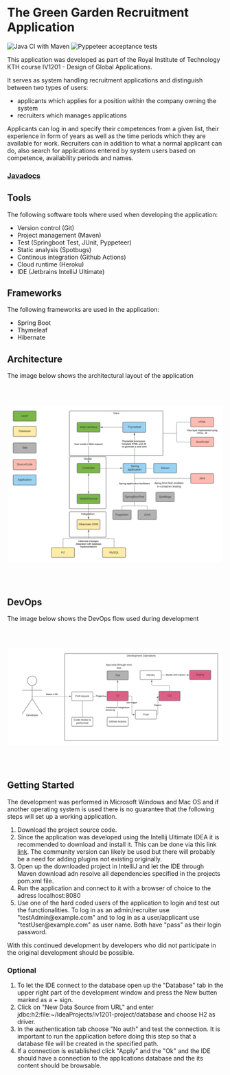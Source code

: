 # The Green Garden Recruitment Application

![Java CI with Maven](https://github.com/adamliliemark/iv1201-project/actions/workflows/maven.yml/badge.svg)
![Pyppeteer acceptance tests](https://github.com/adamliliemark/iv1201-project/actions/workflows/pyppeteer.yml/badge.svg)



This application was developed as part of the Royal Institute of Technology KTH course IV1201 - Design of Global Applications.

It serves as system handling recruitment applications and distinguish between two types of users: 
- applicants which applies for a position within the company owning the system 
- recruiters which manages applications

Applicants can log in and specify their competences from a given list, their experience in form of years as well as the time periods which they are available for work.
Recruiters can in addition to what a normal applicant can do, also search for applications entered by system users based on competence, availability periods and names. 

### [Javadocs](https://adamliliemark.github.io/iv1201-project/index.html)

## Tools

The following software tools where used when developing the application:

- Version control (Git)
- Project management (Maven)
- Test (Springboot Test, JUnit, Pyppeteer)
- Static analysis (Spotbugs)
- Continous integration (Github Actions)
- Cloud runtime (Heroku)
- IDE (Jetbrains IntelliJ Ultimate)

## Frameworks

The following frameworks are used in the application:

- Spring Boot
- Thymeleaf
- Hibernate

## Architecture

The image below shows the architectural layout of the application

<br/>
<br/>
<p align="center" >
  <img src="images/architecture.png" width="500" >
</p>
<br/>
<br/>

## DevOps

The image below shows the DevOps flow used during development

<br/>
<br/>
<p align="center" >
  <img src="images/devops.png" width="500" >
</p>
<br/>
<br/>


## Getting Started

The development was performed in Microsoft Windows and Mac OS and if another operating system is used there is no guarantee that the following steps will set up a working application.

1. Download the project source code.
2. Since the application was developed using the Intellij Ultimate IDEA it is recommended to download and install it. This can be done via this link [link](https://www.jetbrains.com/idea/). The community version can likely be used but there will probably be a need for adding plugins not existing originally.
3. Open up the downloaded project in IntelliJ and let the IDE through Maven download adn resolve all dependencies specified in the projects pom.xml file.
4. Run the application and connect to it with a browser of choice to the adress localhost:8080
5. Use one of the hard coded users of the application to login and test out the functionalities. To log in as an admin/recruiter use "testAdmin<span></span>@example.com" and to log in as a user/applicant use "testUser<span></span>@example.com" as user name. Both have "pass" as their login password.

With this continued development by developers who did not participate in the original development should be possible.

### Optional

1. To let the IDE connect to the database open up the "Database" tab in the upper right part of the development window and press the New butten marked as a + sign.
2. Click on "New Data Source from URL" and enter jdbc:h2:file:~/IdeaProjects/iv1201-project/database and choose H2 as driver.
3. In the authentication tab choose "No auth" and test the connection. It is important to run the application before doing this step so that a database file will be created in the specified path.
4. If a connection is established click "Apply" and the "Ok" and the IDE should have a connection to the applications database and the its content should be browsable. 

  
